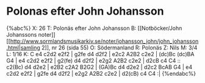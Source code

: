 # Polonas efter John Johansson

{%abc%}
X: 26
T: Polonäs efter John Johansson
B: [[Notböcker/John Johanssons noter]] [[http://www.sormlandsmusikarkiv.se/noter/johansson_john/john_johansson.html|samling 2]], nr 26 (sida 55)
O: Södermanland
R: Polonäs
Z: Nils
M: 3/4
L: 1/16
K: C
e4 c2d2 e2f2 | g2fe d4 d2f2 | e2c2 A2B2 c2e2 | (dc)Bc (dc)BA G4 |
e4 c2d2 e2f2 | g2(fe) d4 d2f2 | e2g2 A2B2 c2e2 | d2cB c4 C4 ::
c2(Bc) d4 d2e2 | e2B2 c2A2 B2G2 | (GA)Bc d4 d2e2 | d2c2 BcAB G4 |
e4 c2d2 e2f2 | g2fe d4 d2f2 | e2g2 A2B2 c2e2 | d2(cB) c4 C4 :|
{%endabc%}
